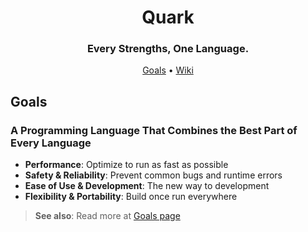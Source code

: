 <div align="center">

# Quark
### Every Strengths, One Language.

<!-- TODO Add "Why", "Status", "Roadmap", and "Communities" -->
[Goals](#goals)  •  [Wiki](https://github.com/naphasit/quark/wiki)

</div>

## Goals
### A Programming Language That Combines the Best Part of Every Language
- **Performance**: Optimize to run as fast as possible
- **Safety & Reliability**: Prevent common bugs and runtime errors
- **Ease of Use & Development**: The new way to development
- **Flexibility & Portability**: Build once run everywhere
> **See also**: Read more at [Goals page](docs/design/goals.md)